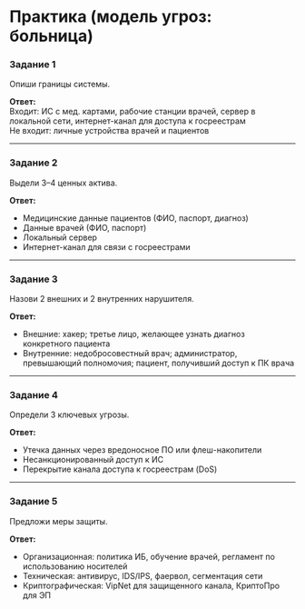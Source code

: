 # Практика (модель угроз: больница)

### Задание 1
Опиши границы системы.

**Ответ:**  
Входит: ИС с мед. картами, рабочие станции врачей, сервер в локальной сети, интернет-канал для доступа к госреестрам  
Не входит: личные устройства врачей и пациентов

---

### Задание 2
Выдели 3–4 ценных актива.

**Ответ:**  
- Медицинские данные пациентов (ФИО, паспорт, диагноз)
- Данные врачей (ФИО, паспорт)
- Локальный сервер
- Интернет-канал для связи с госреестрами  

---

### Задание 3
Назови 2 внешних и 2 внутренних нарушителя.

**Ответ:**  
- Внешние: хакер; третье лицо, желающее узнать диагноз конкретного пациента  
- Внутренние: недобросовестный врач; администратор, превышающий полномочия; пациент, получивший доступ к ПК врача  

---

### Задание 4
Определи 3 ключевых угрозы.

**Ответ:**  
- Утечка данных через вредоносное ПО или флеш-накопители
- Несанкционированный доступ к ИС
- Перекрытие канала доступа к госреестрам (DoS)  

---

### Задание 5
Предложи меры защиты.

**Ответ:**  
- Организационная: политика ИБ, обучение врачей, регламент по использованию носителей  
- Техническая: антивирус, IDS/IPS, фаервол, сегментация сети
- Криптографическая: VipNet для защищенного канала, КриптоПро для ЭП 
